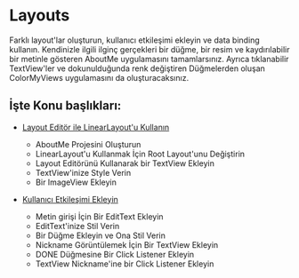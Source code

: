 # Layouts

Farklı layout'lar oluşturun, kullanıcı etkileşimi ekleyin ve data binding kullanın. Kendinizle ilgili ilginç gerçekleri bir düğme, bir resim ve kaydırılabilir bir metinle gösteren AboutMe uygulamasını tamamlarsınız. Ayrıca tıklanabilir TextView'ler ve dokunulduğunda renk değiştiren Düğmelerden oluşan ColorMyViews uygulamasını da oluşturacaksınız.

## İşte Konu başlıkları:

 - [Layout Editör ile LinearLayout'u Kullanın](https://github.com/serkanalc/Android-Kotlin-Fundamentals/tree/main/Part%203%20-%20Layouts/Dok%C3%BCman%201%20-%20Layout%20Edit%C3%B6r%20ile%20LinearLayout'u%20Kullan%C4%B1n)
    - AboutMe Projesini Oluşturun
    - LinearLayout'u Kullanmak İçin Root Layout'unu Değiştirin
    - Layout Editörünü Kullanarak bir TextView Ekleyin
    - TextView'inize Style Verin
    - Bir ImageView Ekleyin

 - [Kullanıcı Etkileşimi Ekleyin](https://github.com/serkanalc/Android-Kotlin-Fundamentals/tree/main/Part%203%20-%20Layouts/Dok%C3%BCman%202%20-%20Kullan%C4%B1c%C4%B1%20Etkile%C5%9Fimi%20Ekleyin)
    
    - Metin girişi İçin Bir EditText Ekleyin
    - EditText'inize Stil Verin
    - Bir Düğme Ekleyin ve Ona Stil Verin
    - Nickname Görüntülemek İçin Bir TextView Ekleyin
    - DONE Düğmesine Bir Click Listener Ekleyin
    - TextView Nickname'ine bir Click Listener Ekleyin
